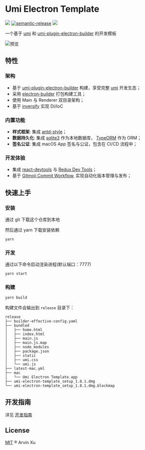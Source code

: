 # Umi Electron Template

![][version-url] [![semantic-release](https://img.shields.io/badge/%20%20%F0%9F%93%A6%F0%9F%9A%80-semantic--release-e10079.svg)](https://github.com/semantic-release/semantic-release) ![][license-url]

<!-- badge -->

[version-url]: https://img.shields.io/github/v/release/arvinxx/umi-electron-template
[license-url]: https://img.shields.io/github/license/arvinxx/umi-electron-template

一个基于 [umi][umi] 和 [umi-plugin-electron-builder][umi-plugin-electron-builder] 的开发模板

![预览](https://gw.alipayobjects.com/zos/antfincdn/k7TRgZNHSJ/1bbf755c-a3bf-45bd-a3f8-64745a93f8b2.png)

## 特性

### 架构

- 基于 [umi-plugin-electron-builder][umi-plugin-electron-builder] 构建，享受完整 [umi][umi] 开发生态；
- 采用 [electron-builder][electron-builder] 打包构建工具；
- 使用 Main 与 Renderer 双目录架构；
- 基于 [inversify][inversify] 实现 DI/IoC

### 内置功能

- **样式框架**: 集成 [antd-style][tailwindcss]；
- **数据持久化**: 集成 [sqlite3][sqlite3] 作为本地数据库， [TypeORM][typeorm] 作为 ORM；
- **签名公证**: 集成 macOS App 签名与公证，包含在 CI/CD 流程中；

### 开发体验

- 集成 [react-devtools][react-devtools] 与 [Redux Dev Tools][redux-devtools]；
- 基于 [Gitmoji Commit Workflow][gitmoji-commit-workflow], 实现自动化版本管理与发布；

<!-- url -->

[umi]: https://umijs.org/
[umi-plugin-electron-builder]: https://github.com/BySlin/umi-plugin-electron-builder
[react-devtools]: https://www.npmjs.com/package/react-devtools
[electron-builder]: https://www.electron.build/
[redux-devtools]: https://github.com/reduxjs/redux-devtools
[gitmoji-commit-workflow]: https://github.com/arvinxx/gitmoji-commit-workflow/
[tailwindcss]: https://antd-style.arvinx.app/
[sqlite3]: https://github.com/mapbox/node-sqlite3
[typeorm]: https://typeorm.io/#/
[inversify]: https://github.com/inversify/InversifyJS

## 快速上手

### 安装

通过 git 下载这个仓库到本地

然后通过 yarn 下载安装依赖

```bash
yarn
```

### 开发

通过以下命令启动渲染进程(默认端口：7777)

```bash
yarn start
```

### 构建

```bash
yarn build
```

构建文件会输出到 `release` 目录下：

```
release
├── builder-effective-config.yaml
├── bundled
│   ├── home.html
│   ├── index.html
│   ├── main.js
│   ├── main.js.map
│   ├── node_modules
│   ├── package.json
│   ├── static
│   ├── umi.css
│   └── umi.js
├── latest-mac.yml
├── mac
│   └── Umi Electron Template.app
├── umi-electron-template_setup_1.8.1.dmg
└── umi-electron-template_setup_1.8.1.dmg.blockmap

```

## 开发指南

详见 [开发指南](./docs/guide.md)

## License

[MIT](./LICENSE) ® Arvin Xu
